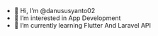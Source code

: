 - 👋 Hi, I’m @danususyanto02
- 👀 I’m interested in App Development
- 🌱 I’m currently learning Flutter And Laravel API


